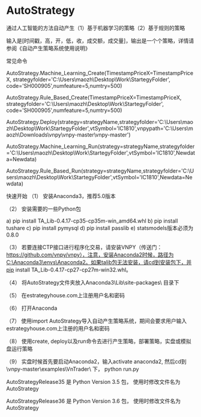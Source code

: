 # AutoStrategy
通过人工智能的方法自动产生（1）基于机器学习的策略（2）基于规则的策略

输入是[时间戳，高，开，低，收，成交额，成交量]，输出是一个个策略，详情请参阅《自动产生策略系统使用说明》

常见命令

AutoStrategy.Machine_Learning_Create(TimestampPriceX=TimestampPriceX, strategyfolder='C:\\Users\\maozh\\Desktop\\Work\\StartegyFolder', code='SH000905',numfeature=5,numtry=500)

AutoStrategy.Rule_Based_Create(TimestampPriceX=TimestampPriceX, strategyfolder='C:\\Users\\maozh\\Desktop\\Work\\StartegyFolder', code='SH000905',numfeature=5,numtry=500)

AutoStrategy.Deploy(strategy=strategyName,strategyfolder='C:\\Users\\maozh\\Desktop\\Work\\StartegyFolder',vtSymbol='IC1810',vnpypath='C:\\Users\\maozh\\Downloads\\vnpy\\vnpy-master\\vnpy-master')

AutoStrategy.Machine_Learning_Run(strategy=strategyName,strategyfolder='C:\\Users\\maozh\\Desktop\\Work\\StartegyFolder',vtSymbol='IC1810',Newdata=Newdata)
             
AutoStrategy.Rule_Based_Run(strategy=strategyName,strategyfolder='C:\\Users\\maozh\\Desktop\\Work\\StartegyFolder',vtSymbol='IC1810',Newdata=Newdata)


快速开始
（1）	安装Anaconda3，推荐5.0版本

（2）	安装需要的一些Python包

a)	pip install TA_Lib-0.4.17-cp35-cp35m-win_amd64.whl
b)	pip install tushare
c)	pip install pymysql
d)	pip install passlib
e)	statsmodels版本必须为0.8.0

（3）	若要连接CTP接口进行程序化交易，请安装VNPY（传送门：https://github.com/vnpy/vnpy），注意，安装Anaconda2时候，路径为C:\Anaconda3\envs\Anaconda2。如果talib包无法安装，请cd到安装包下，并pip install TA_Lib-0.4.17-cp27-cp27m-win32.whl。

（4）	将AutoStrategy文件夹放入Anaconda3\Lib\site-packages\ 目录下

（5）	在estrategyhouse.com上注册用户名和密码

（6）	打开Anaconda

（7）	使用import AutoStrategy导入自动产生策略系统，期间会要求用户输入estrategyhouse.com上注册的用户名和密码

（8）	使用create, deploy以及run命令去进行产生策略，部署策略，实盘或模拟盘运行策略

（9）	实盘时候首先要启动Anaconda2，输入activate anaconda2, 然后cd到\vnpy-master\examples\VnTrader\ 下， python run.py




AutoStrategyRelease35 是 Python Version 3.5 包， 使用时修改文件名为AutoStrategy

AutoStrategyRelease36 是 Python Version 3.6 包， 使用时修改文件名为AutoStrategy
